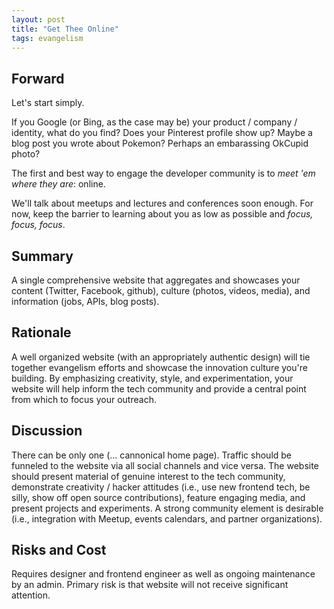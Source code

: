 ```yaml
---
layout: post
title: "Get Thee Online"
tags: evangelism
---
```


## Forward

Let's start simply.

If you Google (or Bing, as the case may be) your product / company / identity, what do you find? Does your Pinterest profile show up? Maybe a blog post you wrote about Pokemon? Perhaps an embarassing OkCupid photo?

The first and best way to engage the developer community is to *meet 'em where they are*: online.

We'll talk about meetups and lectures and conferences soon enough. For now, keep the barrier to learning about you as low as possible and *focus, focus, focus*.


## Summary

A single comprehensive website that aggregates and showcases your content (Twitter, Facebook, github), culture (photos, videos, media), and information (jobs, APIs, blog posts).

## Rationale

A well organized website (with an appropriately authentic design) will tie together evangelism efforts and showcase the innovation culture you're building. By emphasizing creativity, style, and experimentation, your website will help inform the tech community and provide a central point from which to focus your outreach.

## Discussion

There can be only one (&hellip; cannonical home page). Traffic should be funneled to the website via all social channels and vice versa. The website should present material of genuine interest to the tech community, demonstrate creativity / hacker attitudes (i.e., use new frontend tech, be silly, show off open source contributions), feature engaging media, and present projects and experiments. A strong community element is desirable (i.e., integration with Meetup, events calendars, and partner organizations).

## Risks and Cost

Requires designer and frontend engineer as well as ongoing maintenance by an admin. Primary risk is that website will not receive significant attention.
